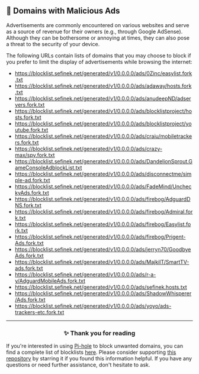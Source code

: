 <!-- SEO DATA FOR BLOCKLIST.SEFINEK.NET
* Title       : Domains with Malicious Ads
* Description : 
* Tags        :
* Canonical   : /viewer/info/block/Advertising
-->

## 🚫 Domains with Malicious Ads
Advertisements are commonly encountered on various websites and serve as a source of revenue for their owners (e.g., through Google AdSense).
Although they can be bothersome or annoying at times, they can also pose a threat to the security of your device.

The following URLs contain lists of domains that you may choose to block if you prefer to limit the display of advertisements while browsing the internet:
- https://blocklist.sefinek.net/generated/v1/0.0.0.0/ads/0Zinc/easylist.fork.txt
- https://blocklist.sefinek.net/generated/v1/0.0.0.0/ads/adaway/hosts.fork.txt
- https://blocklist.sefinek.net/generated/v1/0.0.0.0/ads/anudeepND/adservers.fork.txt
- https://blocklist.sefinek.net/generated/v1/0.0.0.0/ads/blocklistproject/hosts.fork.txt
- https://blocklist.sefinek.net/generated/v1/0.0.0.0/ads/blocklistproject/youtube.fork.txt
- https://blocklist.sefinek.net/generated/v1/0.0.0.0/ads/craiu/mobiletrackers.fork.txt
- https://blocklist.sefinek.net/generated/v1/0.0.0.0/ads/crazy-max/spy.fork.txt
- https://blocklist.sefinek.net/generated/v1/0.0.0.0/ads/DandelionSprout.GameConsoleAdblockList.txt
- https://blocklist.sefinek.net/generated/v1/0.0.0.0/ads/disconnectme/simple-ad.fork.txt
- https://blocklist.sefinek.net/generated/v1/0.0.0.0/ads/FadeMind/UncheckyAds.fork.txt
- https://blocklist.sefinek.net/generated/v1/0.0.0.0/ads/firebog/AdguardDNS.fork.txt
- https://blocklist.sefinek.net/generated/v1/0.0.0.0/ads/firebog/Admiral.fork.txt
- https://blocklist.sefinek.net/generated/v1/0.0.0.0/ads/firebog/Easylist.fork.txt
- https://blocklist.sefinek.net/generated/v1/0.0.0.0/ads/firebog/Prigent-Ads.fork.txt
- https://blocklist.sefinek.net/generated/v1/0.0.0.0/ads/jerryn70/GoodbyeAds.fork.txt
- https://blocklist.sefinek.net/generated/v1/0.0.0.0/ads/MajkiIT/SmartTV-ads.fork.txt
- https://blocklist.sefinek.net/generated/v1/0.0.0.0/ads/r-a-y/AdguardMobileAds.fork.txt
- https://blocklist.sefinek.net/generated/v1/0.0.0.0/ads/sefinek.hosts.txt
- https://blocklist.sefinek.net/generated/v1/0.0.0.0/ads/ShadowWhisperer/Ads.fork.txt
- https://blocklist.sefinek.net/generated/v1/0.0.0.0/ads/yoyo/ads-trackers-etc.fork.txt


<hr>
<h3 align="center">✨ Thank you for reading</h3>
If you're interested in using <a href="../What%20is%20Pi-hole.md">Pi-hole</a> to block unwanted domains, you can find a complete list of blocklists <a href="../../lists/md/Pi-hole.md">here</a>.
Please consider supporting <a href="https://github.com/sefinek24/Sefinek-Blocklist-Collection" target="_blank">this repository</a> by starring it if you found this information helpful.
If you have any questions or need further assistance, don't hesitate to ask.